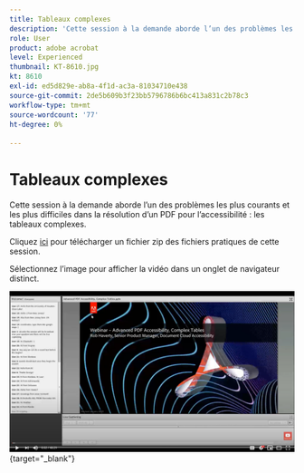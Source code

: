 ```yaml
---
title: Tableaux complexes
description: 'Cette session à la demande aborde l’un des problèmes les plus courants et les plus difficiles dans la résolution d’un PDF pour l’accessibilité : les tableaux complexes'
role: User
product: adobe acrobat
level: Experienced
thumbnail: KT-8610.jpg
kt: 8610
exl-id: ed5d829e-ab8a-4f1d-ac3a-81034710e438
source-git-commit: 2de5b609b3f23bb5796786b6bc413a831c2b78c3
workflow-type: tm+mt
source-wordcount: '77'
ht-degree: 0%

---
```


# Tableaux complexes

Cette session à la demande aborde l’un des problèmes les plus courants et les plus difficiles dans la résolution d’un PDF pour l’accessibilité : les tableaux complexes.

Cliquez [ici](../assets/accessibilitysession3.zip) pour télécharger un fichier zip des fichiers pratiques de cette session.

Sélectionnez l’image pour afficher la vidéo dans un onglet de navigateur distinct.

[![Vidéo Session 3](../assets/Accessibilitysession3_YT.png)](https://youtu.be/kcM_jyHGd6Y){target=&quot;_blank&quot;}
